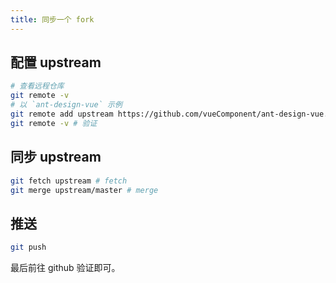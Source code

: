 ```yaml
---
title: 同步一个 fork
---
```


## 配置 upstream

```bash
# 查看远程仓库
git remote -v
# 以 `ant-design-vue` 示例
git remote add upstream https://github.com/vueComponent/ant-design-vue.git
git remote -v # 验证
```



## 同步 upstream

```bash
git fetch upstream # fetch
git merge upstream/master # merge
```



## 推送

```bash
git push
```

最后前往 github 验证即可。